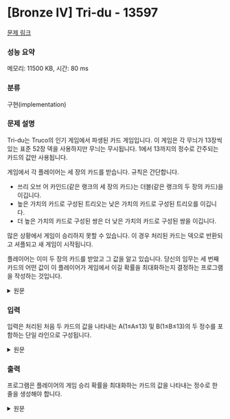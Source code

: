 # [Bronze IV] Tri-du - 13597 

[문제 링크](https://www.acmicpc.net/problem/13597) 

### 성능 요약

메모리: 11500 KB, 시간: 80 ms

### 분류

구현(implementation)

### 문제 설명

<p>Tri-du는 Truco의 인기 게임에서 파생된 카드 게임입니다. 이 게임은 각 무늬가 13장씩 있는 표준 52장 덱을 사용하지만 무늬는 무시됩니다. 1에서 13까지의 정수로 간주되는 카드의 값만 사용됩니다.</p>

<p>게임에서 각 플레이어는 세 장의 카드를 받습니다. 규칙은 간단합니다.</p>

<ul>
	<li>쓰리 오브 어 카인드(같은 랭크의 세 장의 카드)는 더블(같은 랭크의 두 장의 카드)을 이깁니다.</li>
	<li>높은 가치의 카드로 구성된 트리오는 낮은 가치의 카드로 구성된 트리오를 이깁니다.</li>
	<li>더 높은 가치의 카드로 구성된 쌍은 더 낮은 가치의 카드로 구성된 쌍을 이깁니다.</li>
</ul>

<p>많은 상황에서 게임이 승리하지 못할 수 있습니다. 이 경우 처리된 카드는 덱으로 반환되고 셔플되고 새 게임이 시작됩니다.</p>

<p>플레이어는 이미 두 장의 카드를 받았고 그 값을 알고 있습니다. 당신의 임무는 세 번째 카드의 어떤 값이 이 플레이어가 게임에서 이길 확률을 최대화하는지 결정하는 프로그램을 작성하는 것입니다.</p>

<details>
	<summary>원문</summary>

<p>Tri-du é um jogo de cartas derivado do popular jogo de Truco. O jogo utiliza um baralho normal de 52 cartas, com treze cartas de cada naipe, mas os naipes são ignorados. Apenas o valor das cartas,considerados como inteiros de 1 a 13, são utilizados.</p>

<p>No jogo, cada jogador recebe três cartas. As regras são simples:</p>

<ul>
	<li>Um trio (três cartas de mesmo valor) ganha de uma dupla (duas cartas de mesmo valor).</li>
	<li>Um trio formado por cartas de maior valor ganha de um trio formado por cartas de menor valor.</li>
	<li>Uma dupla formada por cartas de maior valor ganha de uma dupla formada por cartas de menor valor.</li>
</ul>

<p>Note que o jogo pode não ter ganhador em muitas situações; nesses casos, as cartas distribuídas são devolvidas ao baralho, que é embaralhado e uma nova partida é iniciada</p>

<p>Um jogador já recebeu duas das cartas que deve receber, e conhece seus valores. Sua tarefa é escrever um programa para determinar qual o valor da terceira carta que maximiza a probabilidade de esse jogador ganhar o jogo.</p>

</details>

### 입력 

 <p>입력은 처리된 처음 두 카드의 값을 나타내는 A(1≤A≤13) 및 B(1≤B≤13)의 두 정수를 포함하는 단일 라인으로 구성됩니다.</p>
 
 <details>
 	<summary>원문</summary>

 <p>A entrada consiste de uma ´unica linha que contém dois inteiros, A (1 ≤ A ≤ 13) e B (1 ≤ B ≤ 13) indicando os valores das duas primeiras cartas recebidas.</p>
 
 </details>

### 출력 

 <p>프로그램은 플레이어의 게임 승리 확률을 최대화하는 카드의 값을 나타내는 정수로 한 줄을 생성해야 합니다.</p>
 
 <details>
 	<summary>원문</summary>

 <p>Seu programa deve produzir uma única linha com um inteiro representando o valor da carta que maximiza a probabilidade de o jogador ganhar a partida.</p>
 
 </details>

